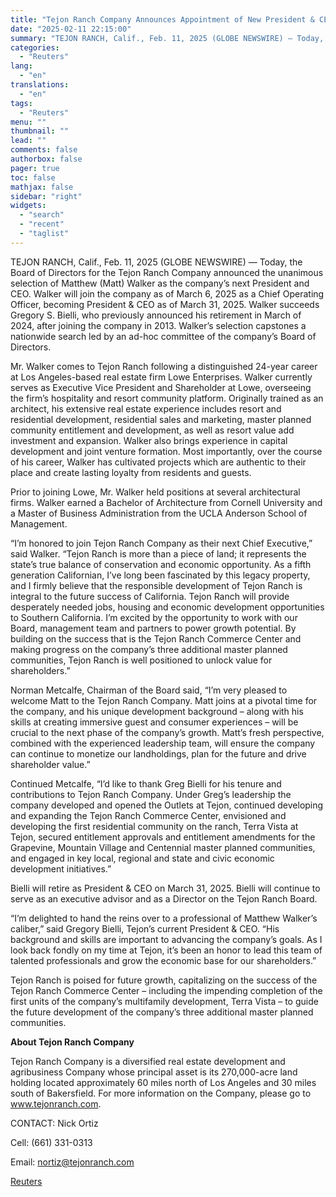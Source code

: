 ```yaml
---
title: "Tejon Ranch Company Announces Appointment of New President & CEO"
date: "2025-02-11 22:15:00"
summary: "TEJON RANCH, Calif., Feb. 11, 2025 (GLOBE NEWSWIRE) — Today, the Board of Directors for the Tejon Ranch Company announced the unanimous selection of Matthew (Matt) Walker as the company’s next President and CEO. Walker will join the company as of March 6, 2025 as a Chief Operating Officer, becoming..."
categories:
  - "Reuters"
lang:
  - "en"
translations:
  - "en"
tags:
  - "Reuters"
menu: ""
thumbnail: ""
lead: ""
comments: false
authorbox: false
pager: true
toc: false
mathjax: false
sidebar: "right"
widgets:
  - "search"
  - "recent"
  - "taglist"
---
```


TEJON RANCH, Calif., Feb. 11, 2025 (GLOBE NEWSWIRE) — Today, the Board of Directors for the Tejon Ranch Company announced the unanimous selection of Matthew (Matt) Walker as the company’s next President and CEO. Walker will join the company as of March 6, 2025 as a Chief Operating Officer, becoming President & CEO as of March 31, 2025. Walker succeeds Gregory S. Bielli, who previously announced his retirement in March of 2024, after joining the company in 2013. Walker’s selection capstones a nationwide search led by an ad-hoc committee of the company’s Board of Directors.

Mr. Walker comes to Tejon Ranch following a distinguished 24-year career at Los Angeles-based real estate firm Lowe Enterprises. Walker currently serves as Executive Vice President and Shareholder at Lowe, overseeing the firm’s hospitality and resort community platform. Originally trained as an architect, his extensive real estate experience includes resort and residential development, residential sales and marketing, master planned community entitlement and development, as well as resort value add investment and expansion. Walker also brings experience in capital development and joint venture formation. Most importantly, over the course of his career, Walker has cultivated projects which are authentic to their place and create lasting loyalty from residents and guests.

Prior to joining Lowe, Mr. Walker held positions at several architectural firms. Walker earned a Bachelor of Architecture from Cornell University and a Master of Business Administration from the UCLA Anderson School of Management.

“I’m honored to join Tejon Ranch Company as their next Chief Executive,” said Walker. “Tejon Ranch is more than a piece of land; it represents the state’s true balance of conservation and economic opportunity. As a fifth generation Californian, I’ve long been fascinated by this legacy property, and I firmly believe that the responsible development of Tejon Ranch is integral to the future success of California. Tejon Ranch will provide desperately needed jobs, housing and economic development opportunities to Southern California. I’m excited by the opportunity to work with our Board, management team and partners to power growth potential. By building on the success that is the Tejon Ranch Commerce Center and making progress on the company’s three additional master planned communities, Tejon Ranch is well positioned to unlock value for shareholders.”

Norman Metcalfe, Chairman of the Board said, “I’m very pleased to welcome Matt to the Tejon Ranch Company. Matt joins at a pivotal time for the company, and his unique development background – along with his skills at creating immersive guest and consumer experiences – will be crucial to the next phase of the company’s growth. Matt’s fresh perspective, combined with the experienced leadership team, will ensure the company can continue to monetize our landholdings, plan for the future and drive shareholder value.”

Continued Metcalfe, “I’d like to thank Greg Bielli for his tenure and contributions to Tejon Ranch Company. Under Greg’s leadership the company developed and opened the Outlets at Tejon, continued developing and expanding the Tejon Ranch Commerce Center, envisioned and developing the first residential community on the ranch, Terra Vista at Tejon, secured entitlement approvals and entitlement amendments for the Grapevine, Mountain Village and Centennial master planned communities, and engaged in key local, regional and state and civic economic development initiatives.”

Bielli will retire as President & CEO on March 31, 2025. Bielli will continue to serve as an executive advisor and as a Director on the Tejon Ranch Board.

“I’m delighted to hand the reins over to a professional of Matthew Walker’s caliber,” said Gregory Bielli, Tejon’s current President & CEO. “His background and skills are important to advancing the company’s goals. As I look back fondly on my time at Tejon, it’s been an honor to lead this team of talented professionals and grow the economic base for our shareholders.”

Tejon Ranch is poised for future growth, capitalizing on the success of the Tejon Ranch Commerce Center – including the impending completion of the first units of the company’s multifamily development, Terra Vista – to guide the future development of the company’s three additional master planned communities.

**About Tejon Ranch Company** 

Tejon Ranch Company is a diversified real estate development and agribusiness Company whose principal asset is its 270,000-acre land holding located approximately 60 miles north of Los Angeles and 30 miles south of Bakersfield. For more information on the Company, please go to www.tejonranch.com.

CONTACT: Nick Ortiz

Cell: (661) 331-0313

Email: nortiz@tejonranch.com

[Reuters](https://www.tradingview.com/news/reuters.com,2025-02-11:newsml_GNX6b6f8n:0-tejon-ranch-company-announces-appointment-of-new-president-ceo/)
